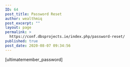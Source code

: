 ```yaml
---
ID: 64
post_title: Password Reset
author: wealthmiq
post_excerpt: ""
layout: page
permalink: >
  https://conf.dbsprojects.ie/index.php/password-reset/
published: true
post_date: 2020-08-07 09:34:56
---
```

[ultimatemember_password]